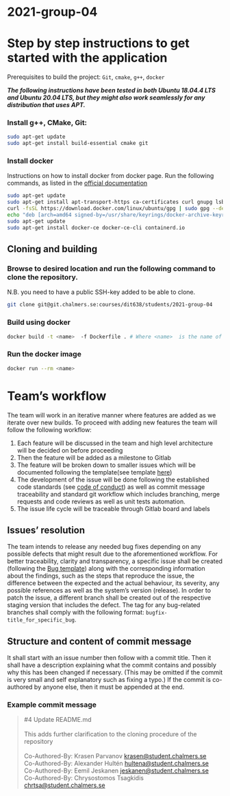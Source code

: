 # 2021-group-04

# Step by step instructions to get started with the application

Prerequisites to build the project:
`Git`, `cmake`, `g++`, `docker`

***The following instructions have been tested in both Ubuntu 18.04.4 LTS and Ubuntu 20.04 LTS, but they might also work seamlessly for any distribution that uses APT.***

### Install g++, CMake, Git:
```bash
sudo apt-get update
sudo apt-get install build-essential cmake git
```

### Install docker
Instructions on how to install docker from docker page.
Run the following commands, as listed in the [official documentation](https://docs.docker.com/engine/install/ubuntu/)

```bash
sudo apt-get update
sudo apt-get install apt-transport-https ca-certificates curl gnupg lsb-release
curl -fsSL https://download.docker.com/linux/ubuntu/gpg | sudo gpg --dearmor -o /usr/share/keyrings/docker-archive-keyring.gpg
echo "deb [arch=amd64 signed-by=/usr/share/keyrings/docker-archive-keyring.gpg] https://download.docker.com/linux/ubuntu $(lsb_release -cs) stable" | sudo tee /etc/apt/sources.list.d/docker.list > /dev/null
sudo apt-get update
sudo apt-get install docker-ce docker-ce-cli containerd.io
```

## Cloning and building
### Browse to desired location and run the following command to clone the repository.
N.B. you need to have a public SSH-key added to be able to clone.
```bash
git clone git@git.chalmers.se:courses/dit638/students/2021-group-04
```

### Build using docker
```bash
docker build -t <name>  -f Dockerfile . # Where <name>  is the name of the docker image to be created
```

### Run the docker image
```bash
docker run --rm <name> 
```

# Team’s workflow
The team will work in an iterative manner where features are added as we iterate over new builds.
To proceed with adding new features the team will follow the following workflow: 

1. Each feature will be discussed in the team and high level architecture will be decided on before proceeding
2. Then the feature will be added as a milestone to Gitlab
3. The feature will be broken down to smaller issues which will be documented following the template(see template [here](.gitlab/issue_templates/issue.md))
4. The development of the issue will be done following the established code standards (see [code of conduct](code-of-conduct.md))  as well as commit message traceability and standard git workflow which includes branching, merge requests and code reviews as well as unit tests automation.
5. The issue life cycle will be traceable through Gitlab board and labels

## Issues’ resolution
The team intends to release any needed bug fixes depending on any possible defects that might result due to the aforementioned workflow. For better traceability, clarity and transparency, a specific issue shall be created (following the [Bug template](.gitlab/issue_templates/Bug.md)) along with the corresponding information about the findings, such as the steps that reproduce the issue, the difference between the expected and the actual behaviour, its severity, any possible references as well as the system’s version (release). In order to patch the issue, a different branch shall be created out of the respective staging version that includes the defect. The tag for any bug-related branches shall comply with the following format: `bugfix-title_for_specific_bug`.

## Structure and content of commit message
It shall start with an issue number then follow with a commit title.
Then it shall have a description explaining what the commit contains and possibly why this has been changed if necessary. (This may be omitted if the commit is very small and self explanatory such as fixing a typo.)
If the commit is co-authored by anyone else, then it must be appended at the end.
### Example commit message

> #4 Update README.md<br><br>
This adds further clarification to the cloning procedure of the repository<br><br>
Co-Authored-By: Krasen Parvanov <krasen@student.chalmers.se><br>
Co-Authored-By: Alexander Hultén <hultena@student.chalmers.se><br>
Co-Authored-By: Eemil Jeskanen <jeskanen@student.chalmers.se><br>
Co-Authored-By: Chrysostomos Tsagkidis <chrtsa@student.chalmers.se><br>
